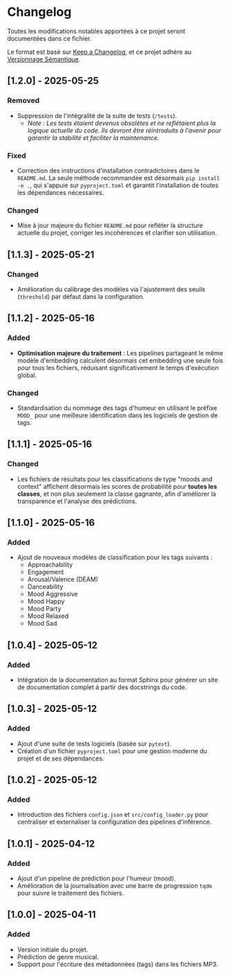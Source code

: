 
# Changelog

Toutes les modifications notables apportées à ce projet seront documentées dans ce fichier.

Le format est basé sur [Keep a Changelog](https://keepachangelog.com/fr/1.0.0/), et ce projet adhère au [Versionnage Sémantique](https://semver.org/spec/v2.0.0.html).

## [1.2.0] - 2025-05-25

### Removed

-   Suppression de l'intégralité de la suite de tests (`/tests`).
    -   *Note : Les tests étaient devenus obsolètes et ne reflétaient plus la logique actuelle du code. Ils devront être réintroduits à l'avenir pour garantir la stabilité et faciliter la maintenance.*

### Fixed

-   Correction des instructions d'installation contradictoires dans le `README.md`. La seule méthode recommandée est désormais `pip install -e .`, qui s'appuie sur `pyproject.toml` et garantit l'installation de toutes les dépendances nécessaires.

### Changed

-   Mise à jour majeure du fichier `README.md` pour refléter la structure actuelle du projet, corriger les incohérences et clarifier son utilisation.

## [1.1.3] - 2025-05-21

### Changed

-   Amélioration du calibrage des modèles via l'ajustement des seuils (`threshold`) par défaut dans la configuration.

## [1.1.2] - 2025-05-16

### Added

-   **Optimisation majeure du traitement** : Les pipelines partageant le même modèle d'embedding calculent désormais cet embedding une seule fois pour tous les fichiers, réduisant significativement le temps d'exécution global.

### Changed

-   Standardisation du nommage des tags d'humeur en utilisant le préfixe `MOOD_` pour une meilleure identification dans les logiciels de gestion de tags.

## [1.1.1] - 2025-05-16

### Changed

-   Les fichiers de résultats pour les classifications de type "moods and context" affichent désormais les scores de probabilité pour **toutes les classes**, et non plus seulement la classe gagnante, afin d'améliorer la transparence et l'analyse des prédictions.

## [1.1.0] - 2025-05-16

### Added

-   Ajout de nouveaux modèles de classification pour les tags suivants :
    -   Approachability
    -   Engagement
    -   Arousal/Valence (DEAM)
    -   Danceability
    -   Mood Aggressive
    -   Mood Happy
    -   Mood Party
    -   Mood Relaxed
    -   Mood Sad

## [1.0.4] - 2025-05-12

### Added

-   Intégration de la documentation au format Sphinx pour générer un site de documentation complet à partir des docstrings du code.

## [1.0.3] - 2025-05-12

### Added

-   Ajout d'une suite de tests logiciels (basée sur `pytest`).
-   Création d'un fichier `pyproject.toml` pour une gestion moderne du projet et de ses dépendances.

## [1.0.2] - 2025-05-12

### Added

-   Introduction des fichiers `config.json` et `src/config_loader.py` pour centraliser et externaliser la configuration des pipelines d'inférence.

## [1.0.1] - 2025-04-12

### Added

-   Ajout d'un pipeline de prédiction pour l'humeur (mood).
-   Amélioration de la journalisation avec une barre de progression `tqdm` pour suivre le traitement des fichiers.

## [1.0.0] - 2025-04-11

### Added

-   Version initiale du projet.
-   Prédiction de genre musical.
-   Support pour l'écriture des métadonnées (tags) dans les fichiers MP3.